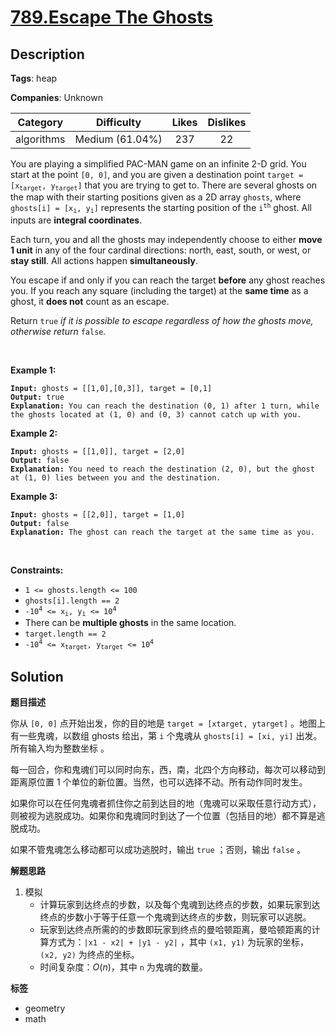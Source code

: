 # [789.Escape The Ghosts](https://leetcode.com/problems/escape-the-ghosts/description/)

## Description

**Tags**: heap

**Companies**: Unknown

|  Category  |   Difficulty    | Likes | Dislikes |
| :--------: | :-------------: | :---: | :------: |
| algorithms | Medium (61.04%) |  237  |    22    |

<p>You are playing a simplified PAC-MAN game on an infinite 2-D grid. You start at the point <code>[0, 0]</code>, and you are given a destination point <code>target = [x<sub>target</sub>, y<sub>target</sub>]</code> that you are trying to get to. There are several ghosts on the map with their starting positions given as a 2D array <code>ghosts</code>, where <code>ghosts[i] = [x<sub>i</sub>, y<sub>i</sub>]</code> represents the starting position of the <code>i<sup>th</sup></code> ghost. All inputs are <strong>integral coordinates</strong>.</p>
<p>Each turn, you and all the ghosts may independently choose to either <strong>move 1 unit</strong> in any of the four cardinal directions: north, east, south, or west, or <strong>stay still</strong>. All actions happen <strong>simultaneously</strong>.</p>
<p>You escape if and only if you can reach the target <strong>before</strong> any ghost reaches you. If you reach any square (including the target) at the <strong>same time</strong> as a ghost, it <strong>does not</strong> count as an escape.</p>
<p>Return <code>true</code><em> if it is possible to escape regardless of how the ghosts move, otherwise return </em><code>false</code><em>.</em></p>
<p>&nbsp;</p>
<p><strong class="example">Example 1:</strong></p>
<pre><code><strong>Input:</strong> ghosts = [[1,0],[0,3]], target = [0,1]
<strong>Output:</strong> true
<strong>Explanation:</strong> You can reach the destination (0, 1) after 1 turn, while the ghosts located at (1, 0) and (0, 3) cannot catch up with you.</code></pre>
<p><strong class="example">Example 2:</strong></p>
<pre><code><strong>Input:</strong> ghosts = [[1,0]], target = [2,0]
<strong>Output:</strong> false
<strong>Explanation:</strong> You need to reach the destination (2, 0), but the ghost at (1, 0) lies between you and the destination.</code></pre>
<p><strong class="example">Example 3:</strong></p>
<pre><code><strong>Input:</strong> ghosts = [[2,0]], target = [1,0]
<strong>Output:</strong> false
<strong>Explanation:</strong> The ghost can reach the target at the same time as you.</code></pre>
<p>&nbsp;</p>
<p><strong>Constraints:</strong></p>
<ul>
  <li><code>1 &lt;= ghosts.length &lt;= 100</code></li>
  <li><code>ghosts[i].length == 2</code></li>
  <li><code>-10<sup>4</sup> &lt;= x<sub>i</sub>, y<sub>i</sub> &lt;= 10<sup>4</sup></code></li>
  <li>There can be <strong>multiple ghosts</strong> in the same location.</li>
  <li><code>target.length == 2</code></li>
  <li><code>-10<sup>4</sup> &lt;= x<sub>target</sub>, y<sub>target</sub> &lt;= 10<sup>4</sup></code></li>
</ul>

## Solution

**题目描述**

你从 `[0, 0]` 点开始出发，你的目的地是 `target = [xtarget, ytarget]` 。地图上有一些鬼魂，以数组 ghosts 给出，第 `i` 个鬼魂从 `ghosts[i] = [xi, yi]` 出发。所有输入均为整数坐标 。

每一回合，你和鬼魂们可以同时向东，西，南，北四个方向移动，每次可以移动到距离原位置 1 个单位的新位置。当然，也可以选择不动。所有动作同时发生。

如果你可以在任何鬼魂者抓住你之前到达目的地（鬼魂可以采取任意行动方式），则被视为逃脱成功。如果你和鬼魂同时到达了一个位置（包括目的地）都不算是逃脱成功。

如果不管鬼魂怎么移动都可以成功逃脱时，输出 `true` ；否则，输出 `false` 。

**解题思路**

1. 模拟
   - 计算玩家到达终点的步数，以及每个鬼魂到达终点的步数，如果玩家到达终点的步数小于等于任意一个鬼魂到达终点的步数，则玩家可以逃脱。
   - 玩家到达终点所需的的步数即玩家到终点的曼哈顿距离，曼哈顿距离的计算方式为：`|x1 - x2| + |y1 - y2|` ，其中 `(x1, y1)` 为玩家的坐标，`(x2, y2)` 为终点的坐标。
   - 时间复杂度：$O(n)$，其中 `n` 为鬼魂的数量。

**标签**

- geometry
- math
